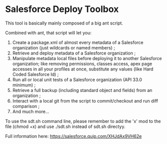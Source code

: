 # Salesforce Deploy Toolbox

This tool is basically mainly composed of a big ant script. 

Combined with ant, that script will let you:

1. Create a package.xml of almost every metadata of a Salesforce organization (just wildcards or named members) ;
2. Retrieve and deploy metadata of a Salesforce organization ;
3. Manipulate metadata local files before deploying it to another Salesforce organization; like removing permissions, classes access, apex page accesses in all your profiles at once, substitute any values (like Hard Coded Salesforce Id) ;
4. Run all or local unit tests of a Salesforce organization (API 33.0 minimum) ;
5. Retrieve a full backup (including standard object and fields) from an organization ;
6. Interact with a local git from the script to commit/checkout and run diff comparison ;
7. And much more...

To use the sdt.sh command line, please remember to add the 'x' mod to the file (chmod +x)
and use ./sdt.sh instead of sdt.sh directyy.

Full information here: https://salesforce.quip.com/XHJdAx9VH62e
